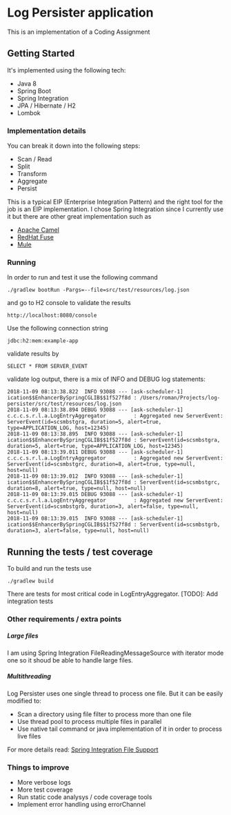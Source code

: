 # Log Persister application

This is an implementation of a Coding Assignment

## Getting Started

It's implemented using the following tech:

* Java 8
* Spring Boot
* Spring Integration
* JPA / Hibernate / H2
* Lombok

### Implementation details

You can break it down into the following steps:

* Scan / Read
* Split 
* Transform
* Aggregate
* Persist

This is a typical EIP (Enterprise Integration Pattern) and the right tool for the job is an EIP implementation.
I chose Spring Integration since I currently use it but there are other great implementation such as 

* [Apache Camel](http://camel.apache.org)
* [RedHat Fuse](https://www.redhat.com/en/technologies/jboss-middleware/fuse)
* [Mule](http://www.mulesoft.com)

### Running

In order to run and test it use the following command

```
./gradlew bootRun -Pargs=--file=src/test/resources/log.json
```

and go to H2 console to validate the results

```
http://localhost:8080/console
```

Use the following connection string 

````
jdbc:h2:mem:example-app
````

validate results by 
````
SELECT * FROM SERVER_EVENT 
````

validate log output, there is a mix of INFO and DEBUG log statements:
````
2018-11-09 08:13:38.822  INFO 93088 --- [ask-scheduler-1] ication$$EnhancerBySpringCGLIB$$1f527f8d : /Users/roman/Projects/log-persister/src/test/resources/log.json
2018-11-09 08:13:38.894 DEBUG 93088 --- [ask-scheduler-1] c.c.c.s.r.l.a.LogEntryAggregator         : Aggregated new ServerEvent: ServerEvent(id=scsmbstgra, duration=5, alert=true, type=APPLICATION_LOG, host=12345)
2018-11-09 08:13:38.895  INFO 93088 --- [ask-scheduler-1] ication$$EnhancerBySpringCGLIB$$1f527f8d : ServerEvent(id=scsmbstgra, duration=5, alert=true, type=APPLICATION_LOG, host=12345)
2018-11-09 08:13:39.011 DEBUG 93088 --- [ask-scheduler-1] c.c.c.s.r.l.a.LogEntryAggregator         : Aggregated new ServerEvent: ServerEvent(id=scsmbstgrc, duration=8, alert=true, type=null, host=null)
2018-11-09 08:13:39.012  INFO 93088 --- [ask-scheduler-1] ication$$EnhancerBySpringCGLIB$$1f527f8d : ServerEvent(id=scsmbstgrc, duration=8, alert=true, type=null, host=null)
2018-11-09 08:13:39.015 DEBUG 93088 --- [ask-scheduler-1] c.c.c.s.r.l.a.LogEntryAggregator         : Aggregated new ServerEvent: ServerEvent(id=scsmbstgrb, duration=3, alert=false, type=null, host=null)
2018-11-09 08:13:39.015  INFO 93088 --- [ask-scheduler-1] ication$$EnhancerBySpringCGLIB$$1f527f8d : ServerEvent(id=scsmbstgrb, duration=3, alert=false, type=null, host=null)
````
## Running the tests / test coverage

To build and run the tests use

```
./gradlew build
```

There are tests for most critical code in LogEntryAggregator.
[TODO]: Add integration tests

### Other requirements / extra points

##### Large files
I am using Spring Integration FileReadingMessageSource with iterator mode one so it shoud be able to handle large files.

##### Multithreading
Log Persister uses one single thread to process one file. But it can be easily modified to:

* Scan a directory using file filter to process more than one file
* Use thread pool to process multiple files in parallel
* Use native tail command or java implementation of it in order to process live files  

For more details read: [Spring Integration File Support](https://docs.spring.io/spring-integration/reference/html/files.html)

### Things to improve

* More verbose logs
* More test coverage
* Run static code analysys / code coverage tools 
* Implement error handling using errorChannel

